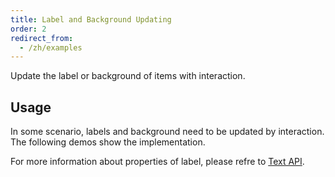 ```yaml
---
title: Label and Background Updating
order: 2
redirect_from:
  - /zh/examples
---
```


Update the label or background of items with interaction.

## Usage

In some scenario, labels and background need to be updated by interaction. The following demos show the implementation.

For more information about properties of label, please refre to [Text API](/en/docs/api/properties/TextProperties).